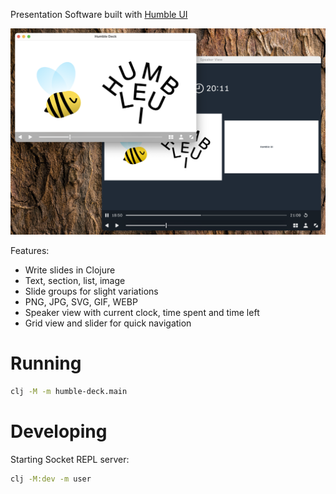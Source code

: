Presentation Software built with [Humble UI](https://github.com/HumbleUI/HumbleUI)

![](./extras/screenshot.png)

Features:

- Write slides in Clojure
- Text, section, list, image
- Slide groups for slight variations
- PNG, JPG, SVG, GIF, WEBP
- Speaker view with current clock, time spent and time left
- Grid view and slider for quick navigation

# Running

```sh
clj -M -m humble-deck.main
```

# Developing

Starting Socket REPL server:

```sh
clj -M:dev -m user
```